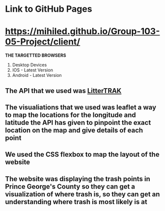 # Link to GitHub Pages #
# https://mihiled.github.io/Group-103-05-Project/client/ #

**THE TARGETTED BROWSERS**
1. Desktop Devices
2. IOS - Latest Version
3. Android - Latest Version

## The API that we used was [LitterTRAK](https://data.princegeorgescountymd.gov/Environment/LitterTRAK/9tsa-iner) ##

## The visualiations that we used was leaflet a way to map the locations for the longitude and latitude the API has given to pinpoint the exact location on the map and give details of each point ##

## We used the CSS flexbox to map the layout of the website ##

## The website was displaying the trash points in Prince George's County so they can get a visualization of where trash is, so they can get an understanding where trash is most likely is at ##